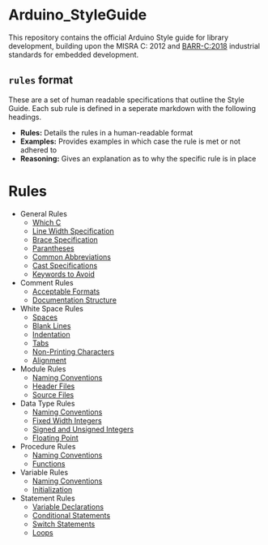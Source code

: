 # Arduino_StyleGuide
This repository contains the official Arduino Style guide for library development, building upon the MISRA C: 2012 and [BARR-C:2018](https://barrgroup.com/embedded-systems/books/embedded-c-coding-standard) industrial standards for embedded development.

## `rules` format
These are a set of human readable specifications that outline the Style Guide. Each sub rule is defined in a seperate markdown with the following headings.
- **Rules:** Details the rules in a human-readable format
- **Examples:** Provides examples in which case the rule is met or not adhered to
- **Reasoning:** Gives an explanation as to why the specific rule is in place

# Rules

- General Rules
    - [Which C](rules/01-general-rules/01-which-c.md)
    - [Line Width Specification](rules/01-general-rules/02-line-width-specification.md)
    - [Brace Specification](rules/01-general-rules/03-brace-specification.md)
    - [Parantheses](rules/01-general-rules/04-parantheses.md)
    - [Common Abbreviations](rules/01-general-rules/05-common-abbreviations.md)
    - [Cast Specifications](rules/01-general-rules/06-cast-specifications.md)
    - [Keywords to Avoid](rules/01-general-rules/07-keywords-to-avoid.md)
- Comment Rules
    - [Acceptable Formats](rules/02-comment-rules/01-acceptable-formats.md)
    - [Documentation Structure](rules/02-comment-rules/02-documentation-structure.md)
- White Space Rules
    - [Spaces](rules/03-white-space-rules/01-spaces.md)
    - [Blank Lines](rules/03-white-space-rules/02-blank-lines.md)
    - [Indentation](rules/03-white-space-rules/03-indentation.md)
    - [Tabs](rules/03-white-space-rules/04-tabs.md)
    - [Non-Printing Characters](rules/03-white-space-rules/05-non-printing-characters.md)
    - [Alignment](rules/03-white-space-rules/06-alignment.md)
- Module Rules
    - [Naming Conventions](rules/04-module-rules/01-naming-conventions.md)
    - [Header Files](rules/04-module-rules/02-header-files.md)
    - [Source Files](rules/04-module-rules/03-source-files.md)
- Data Type Rules
    - [Naming Conventions](rules/05-data-type-rules/01-naming-conventions.md)
    - [Fixed Width Integers](rules/05-data-type-rules/02-fixed-width-integers.md)
    - [Signed and Unsigned Integers](rules/05-data-type-rules/03-signed-and-unsigned-integers.md)
    - [Floating Point](rules/05-data-type-rules/04-floating-point.md)
- Procedure Rules
    - [Naming Conventions](rules/06-procedure-rules/01-naming-conventions.md)
    - [Functions](rules/06-procedure-rules/02-functions.md)
- Variable Rules
    - [Naming Conventions](rules/07-variable-rules/01-naming-conventions.md)
    - [Initialization](rules/07-variable-rules/02-initialization.md)
- Statement Rules
    - [Variable Declarations](rules/08-statement-rules/01-variable-declarations.md)
    - [Conditional Statements](rules/08-statement-rules/02-conditional-statements.md)
    - [Switch Statements](rules/08-statement-rules/03-switch-statements.md)
    - [Loops](rules/08-statement-rules/04-loops.md)